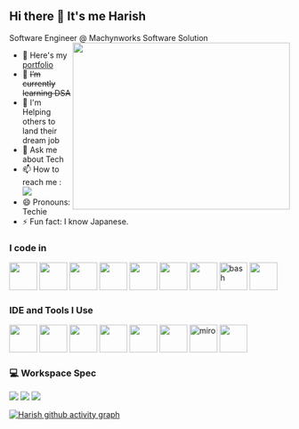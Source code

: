 ## Hi there 👋 It's me Harish

Software Engineer @ Machynworks Software Solution
<img align="right" width="390" height="300" src="https://cdn.dribbble.com/users/1928646/screenshots/4884082/media/c893720298aead2e6edf7c6f7a100a6a.gif">
- 🔭 Here's my [portfolio](https://harinattu.github.io/portfolio_files/)                                                 
- 🌱 ~~I’m currently learning DSA~~
- 🤔 I'm Helping others to land their dream job
- 💬 Ask me about Tech
- 📫 How to reach me :
<br /> [<img src="https://img.shields.io/badge/LinkedIn-0077B5?style=for-the-badge&logo=linkedin&logoColor=white" />](https://www.linkedin.com/in/harish-n-16200-dec/)
- 😄 Pronouns: Techie
- ⚡ Fun fact: I know Japanese.

### I code in
<img height="50" width="50" src="https://img.icons8.com/color/48/000000/python.png" /> <img height="50" width="50" src="https://img.icons8.com/color/48/000000/html-5.png" /> <img height="50" width="50" src="https://img.icons8.com/color/48/000000/css3.png" /> <img height="50" width="50" src="https://img.icons8.com/color/48/000000/bootstrap.png" /> <img height="50" width="50" src="https://img.icons8.com/color/48/000000/javascript.png"/> <img height="50" width="50" src="https://img.icons8.com/color/48/000000/react-native.png"/> <img height="50" width="50" src="https://img.icons8.com/color/48/000000/google-firebase-console.png"/> <img width="50" height="50" src="https://img.icons8.com/color/48/bash.png" alt="bash"/> <img height="50" width="50" src="https://img.icons8.com/color/48/000000/mysql-logo.png"/>

### IDE and Tools I Use
<img height="50" width="50" src="https://img.icons8.com/color/48/000000/visual-studio-code-2019.png"/> <img height="50" width="50" src="https://img.icons8.com/color/48/000000/pycharm.png"/> <img height="50" width="50" src="https://img.icons8.com/color/50/000000/git.png"/> <img height="50" width="50" src="https://img.icons8.com/dusk/64/000000/anaconda.png"/> <img height="50" src="https://img.icons8.com/color/480/null/notion--v1.png" /> <img height="50" width="50" src="https://img.icons8.com/color/48/000000/figma--v1.png"/> <img width="50" height="50" src="https://img.icons8.com/nolan/64/miro.png" alt="miro"/> <img height="50" src="https://img.shields.io/badge/Netlify-00C7B7?style=for-the-badge&logo=netlify&logoColor=white"/>

### 💻 Workspace Spec
<img src="https://img.shields.io/badge/Ubuntu-E95420?style=for-the-badge&logo=ubuntu&logoColor=white"> <img src="https://img.shields.io/badge/Linux-FCC624?style=for-the-badge&logo=linux&logoColor=black"/> <img src="https://img.shields.io/badge/Windows-0078D6?style=for-the-badge&logo=windows&logoColor=white"/> 

[![Harish github activity graph](https://github-readme-activity-graph.vercel.app/graph?username=harishnattu&bg_color=000000&color=ffffff&line=04af00&point=403d3d&area=true&hide_border=true)](https://github.com/ashutosh00710/github-readme-activity-graph)
